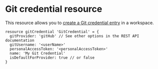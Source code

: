# Git credential resource

This resource allows you to [create a Git credential entry][00] in a workspace.

```bicep
resource gitCredential 'GitCredential' = {
  gitProvider: 'gitHub' // See other options in the REST API documentation
  gitUsername: '<userName>'
  personalAccessToken: '<personalAccessToken>'
  name: 'My Git Credential'
  isDefaultForProvider: true // or false
}
```

[00]: https://docs.databricks.com/api/azure/workspace/gitcredentials/create
